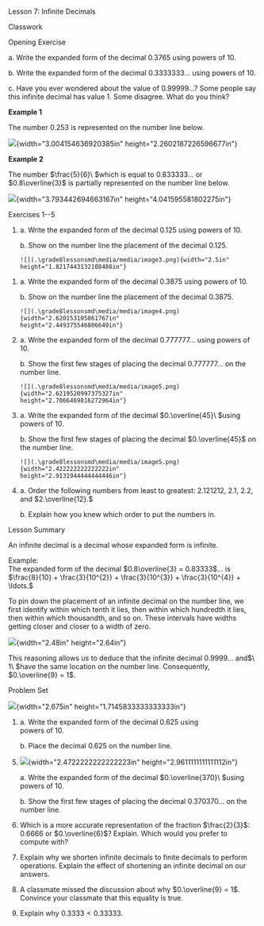 Lesson 7: Infinite Decimals

Classwork

Opening Exercise

a.  Write the expanded form of the decimal $0.3765$ using powers of
    $10$.

b.  Write the expanded form of the decimal $0.3333333$... using powers
    of $10$.

c.  Have you ever wondered about the value of $0.99999$...? Some people
    say this infinite decimal has value $1$. Some disagree. What do you
    think?

**Example 1**

The number $0.253$ is represented on the number line below.

![](.\grade8lessonsmd\media/media/image1.png){width="3.004154636920385in"
height="2.2602187226596677in"}

**Example 2**

The number $\frac{5}{6}\ $which is equal to $0.833333$... or
$0.8\overline{3}$ is partially represented on the number line below.

![](.\grade8lessonsmd\media/media/image2.png){width="3.793442694663167in"
height="4.041595581802275in"}

Exercises 1--5

1.  a.  Write the expanded form of the decimal $0.125$ using powers of
        $10$.

    <!-- -->

    b.  Show on the number line the placement of the decimal $0.125$.

        ![](.\grade8lessonsmd\media/media/image3.png){width="2.5in"
        height="1.8217443132108486in"}

<!-- -->

1.  a.  Write the expanded form of the decimal $0.3875$ using powers of
        $10$.

    <!-- -->

    b.  Show on the number line the placement of the decimal $0.3875$.

        ![](.\grade8lessonsmd\media/media/image4.png){width="2.620153105861767in"
        height="2.449375546806649in"}

2.  a.  Write the expanded form of the decimal $0.777777$... using
        powers of $10$.

    <!-- -->

    b.  Show the first few stages of placing the decimal $0.777777$...
        on the number line.

        ![](.\grade8lessonsmd\media/media/image5.png){width="2.6219520997375327in"
        height="2.7066469816272964in"}

3.  a.  Write the expanded form of the decimal $0.\overline{45}\ $using
        powers of $10$.

    <!-- -->

    b.  Show the first few stages of placing the decimal
        $0.\overline{45}$ on the number line.

        ![](.\grade8lessonsmd\media/media/image5.png){width="2.422222222222222in"
        height="2.9131944444444446in"}

4.  a.  Order the following numbers from least to greatest: $2.121212$,
        $2.1$, $2.2$, and $2.\overline{12}.$

    b.  Explain how you knew which order to put the numbers in.

Lesson Summary

An infinite decimal is a decimal whose expanded form is infinite.

Example:\
The expanded form of the decimal $0.8\overline{3} = 0.83333$... is
$\frac{8}{10} + \frac{3}{10^{2}} + \frac{3}{10^{3}} + \frac{3}{10^{4}} + \ldots.$

To pin down the placement of an infinite decimal on the number line, we
first identify within which tenth it lies, then within which hundredth
it lies, then within which thousandth, and so on. These intervals have
widths getting closer and closer to a width of zero.

![](.\grade8lessonsmd\media/media/image2.png){width="2.48in"
height="2.64in"}

This reasoning allows us to deduce that the infinite decimal $0.9999$...
and$\ 1\ $have the same location on the number line. Consequently,
$0.\overline{9} = 1$.

Problem Set

![](.\grade8lessonsmd\media/media/image6.png){width="2.675in"
height="1.7145833333333333in"}

1.  a.  Write the expanded form of the decimal $0.625$ using\
        powers of $10$.

    <!-- -->

    b.  Place the decimal $0.625$ on the number line.

<!-- -->

5.  ![](.\grade8lessonsmd\media/media/image7.png){width="2.4722222222222223in"
    height="2.9611111111111112in"}

    a.  Write the expanded form of the decimal
        $0.\overline{370}\ $using\
        powers of $10$.

    <!-- -->

    b.  Show the first few stages of placing the decimal $0.370370$...
        on the number line.

6.  Which is a more accurate representation of the fraction
    $\frac{2}{3}$: $0.6666$ or $0.\overline{6}$? Explain. Which would
    you prefer to compute with?

7.  Explain why we shorten infinite decimals to finite decimals to
    perform operations. Explain the effect of shortening an infinite
    decimal on our answers.

8.  A classmate missed the discussion about why $0.\overline{9} = 1$.
    Convince your classmate that this equality is true.

9.  Explain why $0.3333 < 0.33333.$
